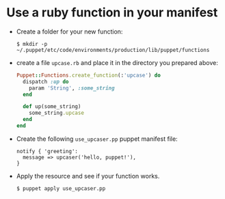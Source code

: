 Use a ruby function in your manifest
====================================

* Create a folder for your new function:
	```shell
	$ mkdir -p ~/.puppet/etc/code/environments/production/lib/puppet/functions
	```

* create a file `upcase.rb` and place it in the directory you prepared above:
	```ruby
	Puppet::Functions.create_function(:'upcase') do
	  dispatch :up do
	    param 'String', :some_string
	  end

	  def up(some_string)
	    some_string.upcase
	  end
	end
	```

* Create the following `use_upcaser.pp` puppet manifest file:
	```puppet
	notify { 'greeting':
	  message => upcaser('hello, puppet!'),
	}
	```

* Apply the resource and see if your function works.
	```shell
	$ puppet apply use_upcaser.pp
	```

